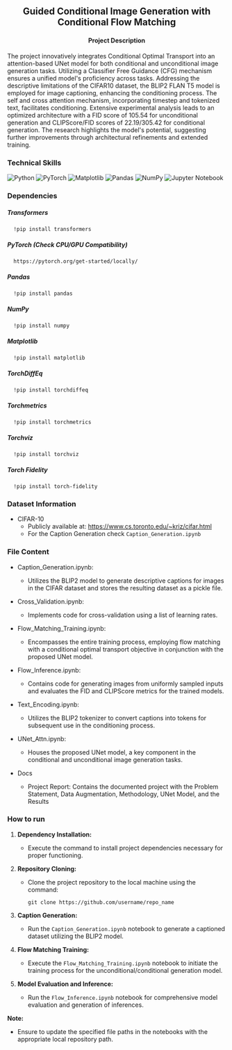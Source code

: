 <h2>
<p align='center'>
Guided Conditional Image Generation with Conditional Flow Matching
</p>
</h2>

<h4 align='center'> Project Description </h4>
The project innovatively integrates Conditional Optimal Transport into an attention-based UNet model for both conditional and unconditional image generation tasks. Utilizing a Classifier Free Guidance (CFG) mechanism ensures a unified model's proficiency across tasks. Addressing the descriptive limitations of the CIFAR10 dataset, the BLIP2 FLAN T5 model is employed for image captioning, enhancing the conditioning process. The self and cross attention mechanism, incorporating timestep and tokenized text, facilitates conditioning. Extensive experimental analysis leads to an optimized architecture with a FID score of 105.54 for unconditional generation and CLIPScore/FID scores of 22.19/305.42 for conditional generation. The research highlights the model's potential, suggesting further improvements through architectural refinements and extended training.

### Technical Skills 
![Python](https://img.shields.io/badge/python-3670A0?style=for-the-badge&logo=python&logoColor=ffdd54)
![PyTorch](https://img.shields.io/badge/PyTorch-%23EE4C2C.svg?style=for-the-badge&logo=PyTorch&logoColor=white)
![Matplotlib](https://img.shields.io/badge/Matplotlib-%23ffffff.svg?style=for-the-badge&logo=Matplotlib&logoColor=black)
![Pandas](https://img.shields.io/badge/pandas-%23150458.svg?style=for-the-badge&logo=pandas&logoColor=white)
![NumPy](https://img.shields.io/badge/numpy-%23013243.svg?style=for-the-badge&logo=numpy&logoColor=white)
![Jupyter Notebook](https://img.shields.io/badge/jupyter-%23FA0F00.svg?style=for-the-badge&logo=jupyter&logoColor=white)
<br>

### Dependencies
##### Transformers
      !pip install transformers
##### PyTorch (Check CPU/GPU Compatibility)
      https://pytorch.org/get-started/locally/
##### Pandas
      !pip install pandas
##### NumPy
      !pip install numpy
##### Matplotlib
      !pip install matplotlib
##### TorchDiffEq
      !pip install torchdiffeq
##### Torchmetrics
      !pip install torchmetrics
##### Torchviz
      !pip install torchviz
##### Torch Fidelity
      !pip install torch-fidelity

### Dataset Information
* CIFAR-10
   * Publicly available at: https://www.cs.toronto.edu/~kriz/cifar.html
   * For the Caption Generation check `Caption_Generation.ipynb`
  
### File Content
* Caption_Generation.ipynb:
   - Utilizes the BLIP2 model to generate descriptive captions for images in the CIFAR dataset and stores the resulting dataset as a pickle file.

* Cross_Validation.ipynb:
   - Implements code for cross-validation using a list of learning rates.

* Flow_Matching_Training.ipynb:
   - Encompasses the entire training process, employing flow matching with a conditional optimal transport objective in conjunction with the proposed UNet model.

* Flow_Inference.ipynb:
   - Contains code for generating images from uniformly sampled inputs and evaluates the FID and CLIPScore metrics for the trained models.

* Text_Encoding.ipynb:
   - Utilizes the BLIP2 tokenizer to convert captions into tokens for subsequent use in the conditioning process.

* UNet_Attn.ipynb:
   - Houses the proposed UNet model, a key component in the conditional and unconditional image generation tasks.

* Docs
   * Project Report: Contains the documented project with the Problem Statement, Data Augmentation, Methodology, UNet Model, and the Results

### How to run
1. **Dependency Installation:**
   - Execute the command to install project dependencies necessary for proper functioning.

2. **Repository Cloning:**
   - Clone the project repository to the local machine using the command:
     ```
     git clone https://github.com/username/repo_name
     ```

3. **Caption Generation:**
   - Run the `Caption_Generation.ipynb` notebook to generate a captioned dataset utilizing the BLIP2 model.

4. **Flow Matching Training:**
   - Execute the `Flow_Matching_Training.ipynb` notebook to initiate the training process for the unconditional/conditional generation model.

5. **Model Evaluation and Inference:**
   - Run the `Flow_Inference.ipynb` notebook for comprehensive model evaluation and generation of inferences.

**Note:**
   - Ensure to update the specified file paths in the notebooks with the appropriate local repository path.
